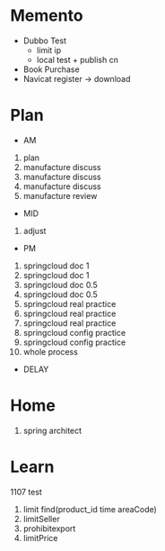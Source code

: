 # Memento
* Dubbo Test
    * limit ip
    * local test + publish cn
* Book Purchase
* Navicat register -> download
             
 # Plan
 * AM
 1. plan
 2. manufacture discuss
 3. manufacture discuss
 4. manufacture discuss
 5. manufacture review
 * MID
 1. adjust
 * PM
 1. springcloud doc 1
 2. springcloud doc 1
 3. springcloud doc 0.5
 4. springcloud doc 0.5
 5. springcloud real practice
 6. springcloud real practice
 7. springcloud real practice
 8. springcloud config practice
 9. springcloud config practice
 10. whole process
 * DELAY
 
 # Home
 1. spring architect

# Learn

1107 test
1. limit find(product_id time areaCode)
2. limitSeller
3. prohibitexport
4. limitPrice



